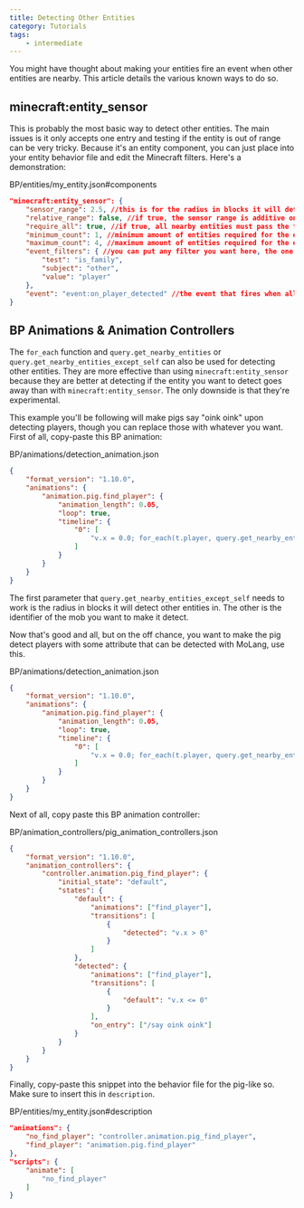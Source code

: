 ```yaml
---
title: Detecting Other Entities
category: Tutorials
tags:
    - intermediate
---
```


You might have thought about making your entities fire an event when other entities are nearby. This article details the various known ways to do so.

## minecraft:entity_sensor

This is probably the most basic way to detect other entities. The main issues is it only accepts one entry and testing if the entity is out of range can be very tricky. Because it's an entity component, you can just place into your entity behavior file and edit the Minecraft filters. Here's a demonstration:

<CodeHeader>BP/entities/my_entity.json#components</CodeHeader>

```json
"minecraft:entity_sensor": {
    "sensor_range": 2.5, //this is for the radius in blocks it will detect other entities in
    "relative_range": false, //if true, the sensor range is additive on top of the entity's hitbox size
    "require_all": true, //if true, all nearby entities must pass the filter conditions for the event to send
    "minimum_count": 1, //minimum amount of entities required for the event to fire. by default, it's 1
    "maximum_count": 4, //maximum amount of entities required for the event to fire. by default it's -1, which means infinity
    "event_filters": { //you can put any filter you want here, the one that's being used in this example just detects players
        "test": "is_family",
        "subject": "other",
        "value": "player"
    },
    "event": "event:on_player_detected" //the event that fires when all the conditions in event_filters are met
}
```

## BP Animations & Animation Controllers

The `for_each` function and `query.get_nearby_entities` or `query.get_nearby_entities_except_self` can also be used for detecting other entities. They are more effective than using `minecraft:entity_sensor` because they are better at detecting if the entity you want to detect goes away than with `minecraft:entity_sensor`. The only downside is that they're experimental.

This example you'll be following will make pigs say "oink oink" upon detecting players, though you can replace those with whatever you want. First of all, copy-paste this BP animation:

<CodeHeader>BP/animations/detection_animation.json</CodeHeader>

```json
{
	"format_version": "1.10.0",
	"animations": {
		"animation.pig.find_player": {
			"animation_length": 0.05,
			"loop": true,
			"timeline": {
				"0": [
					"v.x = 0.0; for_each(t.player, query.get_nearby_entities_except_self(16, 'minecraft:player'), { v.x = v.x + 1; }); return v.x > 0.0;"
				]
			}
		}
	}
}
```

The first parameter that `query.get_nearby_entities_except_self` needs to work is the radius in blocks it will detect other entities in. The other is the identifier of the mob you want to make it detect.

Now that's good and all, but on the off chance, you want to make the pig detect players with some attribute that can be detected with MoLang, use this.

<CodeHeader>BP/animations/detection_animation.json</CodeHeader>

```json
{
	"format_version": "1.10.0",
	"animations": {
		"animation.pig.find_player": {
			"animation_length": 0.05,
			"loop": true,
			"timeline": {
				"0": [
					"v.x = 0.0; for_each(t.player, query.get_nearby_entities_except_self(2, 'minecraft:player'), { v.x = v.x + (t.player -> query.is_sheared); }); return v.x > 0.0;"
				]
			}
		}
	}
}
```

Next of all, copy paste this BP animation controller:

<CodeHeader>BP/animation_controllers/pig_animation_controllers.json</CodeHeader>

```json
{
	"format_version": "1.10.0",
	"animation_controllers": {
		"controller.animation.pig_find_player": {
			"initial_state": "default",
			"states": {
				"default": {
					"animations": ["find_player"],
					"transitions": [
						{
							"detected": "v.x > 0"
						}
					]
				},
				"detected": {
					"animations": ["find_player"],
					"transitions": [
						{
							"default": "v.x <= 0"
						}
					],
					"on_entry": ["/say oink oink"]
				}
			}
		}
	}
}
```

Finally, copy-paste this snippet into the behavior file for the pig-like so. Make sure to insert this in `description`.

<CodeHeader>BP/entities/my_entity.json#description</CodeHeader>

```json
"animations": {
	"no_find_player": "controller.animation.pig_find_player",
	"find_player": "animation.pig.find_player"
},
"scripts": {
    "animate": [
	    "no_find_player"
	]
}
```
